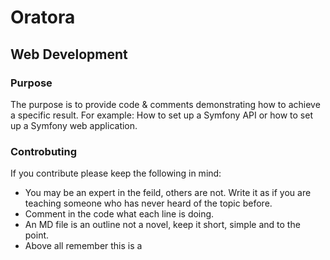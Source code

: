# Oratora
## Web Development

### Purpose
The purpose is to provide code & comments demonstrating how to achieve a specific result. 
For example: How to set up a Symfony API or how to set up a Symfony web application. 

### Controbuting
If you contribute please keep the following in mind:
- You may be an expert in the feild, others are not. Write it as if you are teaching someone who has never heard of the topic before. 
- Comment in the code what each line is doing. 
- An MD file is an outline not a novel, keep it short, simple and to the point.
- Above all remember this is a 

